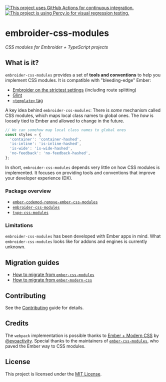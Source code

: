 [![This project uses GitHub Actions for continuous integration.](https://github.com/ijlee2/embroider-css-modules/actions/workflows/ci.yml/badge.svg)](https://github.com/ijlee2/embroider-css-modules/actions/workflows/ci.yml)
[![This project is using Percy.io for visual regression testing.](https://percy.io/static/images/percy-badge.svg)](https://percy.io/Isaac/embroider-css-modules)

# embroider-css-modules

_CSS modules for Embroider + TypeScript projects_


## What is it?

`embroider-css-modules` provides a set of **tools and conventions** to help you implement CSS modules. It is compatible with "bleeding-edge" Ember:

- [Embroider on the strictest settings](https://github.com/embroider-build/embroider/#options) (including route splitting)
- [Glint](https://typed-ember.gitbook.io/glint/)
- [`<template>` tag](https://github.com/ember-template-imports/ember-template-imports)

A key idea behind `embroider-css-modules`: There is _some_ mechanism called CSS modules, which maps local class names to global ones. The _how_ is loosely tied to Ember and allowed to change in the future.

```ts
// We can somehow map local class names to global ones
const styles = {
  'container': 'container-hashed',
  'is-inline': 'is-inline-hashed',
  'is-wide': 'is-wide-hashed',
  'no-feedback': 'no-feedback-hashed',
};
```

In short, `embroider-css-modules` depends very little on how CSS modules is implemented. It focuses on providing tools and conventions that improve your developer experience (DX).


### Package overview

- [`ember-codemod-remove-ember-css-modules`](/packages/ember-codemod-remove-ember-css-modules/README.md)
- [`embroider-css-modules`](/packages/embroider-css-modules/README.md)
- [`type-css-modules`](/packages/type-css-modules/README.md)


### Limitations

`embroider-css-modules` has been developed with Ember apps in mind. What `embroider-css-modules` looks like for addons and engines is currently unknown.


## Migration guides

- [How to migrate from `ember-css-modules`](./documentations/how-to-migrate-from-ember-css-modules.md)
- [How to migrate from `ember-modern-css`](./documentations/how-to-migrate-from-ember-modern-css.md)


## Contributing

See the [Contributing](CONTRIBUTING.md) guide for details.


## Credits

The `webpack` implementation is possible thanks to [Ember + Modern CSS](https://github.com/evoactivity/ember-modern-css) by [@evoactivity](https://github.com/evoactivity). Special thanks to the maintainers of [`ember-css-modules`](https://github.com/salsify/ember-css-modules), who paved the Ember way to CSS modules.


## License

This project is licensed under the [MIT License](LICENSE.md).
